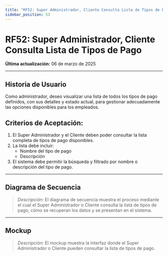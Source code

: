 ```yaml
---
title: "RF52: Super Administrador, Cliente Consulta Lista de Tipos de Pago"  
sidebar_position: 53
---
```


# RF52: Super Administrador, Cliente Consulta Lista de Tipos de Pago  

**Última actualización:** 06 de marzo de 2025  

---

## Historia de Usuario  

Como administrador, deseo visualizar una lista de todos los tipos de pago definidos, con sus detalles y estado actual, para gestionar adecuadamente las opciones disponibles para los empleados.


## **Criterios de Aceptación:**  

1. El Super Administrador y el Cliente deben poder consultar la lista completa de tipos de pago disponibles.  
2. La lista debe incluir:  
   - Nombre del tipo de pago  
   - Descripción  
3. El sistema debe permitir la búsqueda y filtrado por nombre o descripción del tipo de pago.  

---

## **Diagrama de Secuencia**  

> *Descripción*: El diagrama de secuencia muestra el proceso mediante el cual el Super Administrador o Cliente consulta la lista de tipos de pago, cómo se recuperan los datos y se presentan en el sistema.  

---

## **Mockup**  

> *Descripción*: El mockup muestra la interfaz donde el Super Administrador o Cliente pueden consultar la lista de tipos de pago.  
